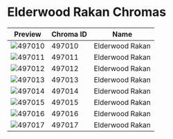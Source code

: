 # Elderwood Rakan Chromas



| Preview | Chroma ID | Name |
|---------|-----------|------|
| ![497010](https://raw.communitydragon.org/latest/plugins/rcp-be-lol-game-data/global/default/v1/champion-chroma-images/497/497010.png) | 497010 | Elderwood Rakan |
| ![497011](https://raw.communitydragon.org/latest/plugins/rcp-be-lol-game-data/global/default/v1/champion-chroma-images/497/497011.png) | 497011 | Elderwood Rakan |
| ![497012](https://raw.communitydragon.org/latest/plugins/rcp-be-lol-game-data/global/default/v1/champion-chroma-images/497/497012.png) | 497012 | Elderwood Rakan |
| ![497013](https://raw.communitydragon.org/latest/plugins/rcp-be-lol-game-data/global/default/v1/champion-chroma-images/497/497013.png) | 497013 | Elderwood Rakan |
| ![497014](https://raw.communitydragon.org/latest/plugins/rcp-be-lol-game-data/global/default/v1/champion-chroma-images/497/497014.png) | 497014 | Elderwood Rakan |
| ![497015](https://raw.communitydragon.org/latest/plugins/rcp-be-lol-game-data/global/default/v1/champion-chroma-images/497/497015.png) | 497015 | Elderwood Rakan |
| ![497016](https://raw.communitydragon.org/latest/plugins/rcp-be-lol-game-data/global/default/v1/champion-chroma-images/497/497016.png) | 497016 | Elderwood Rakan |
| ![497017](https://raw.communitydragon.org/latest/plugins/rcp-be-lol-game-data/global/default/v1/champion-chroma-images/497/497017.png) | 497017 | Elderwood Rakan |